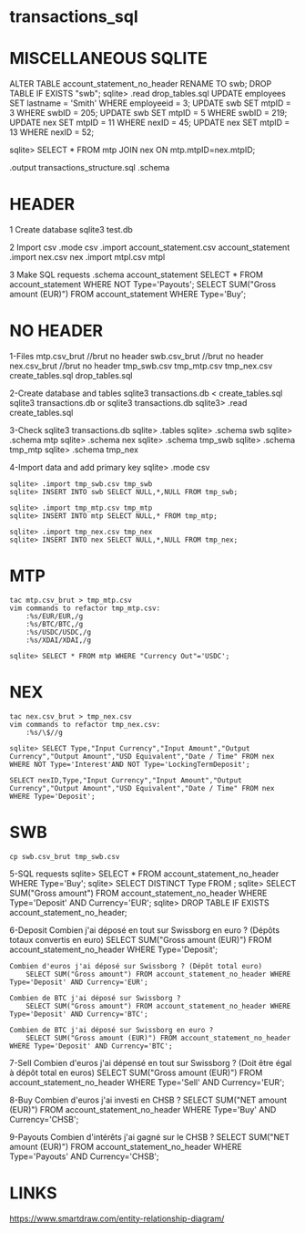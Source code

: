 # transactions_sql


# MISCELLANEOUS SQLITE
ALTER TABLE account_statement_no_header RENAME TO swb;
DROP TABLE IF EXISTS "swb";
sqlite> .read drop_tables.sql
UPDATE employees SET lastname = 'Smith' WHERE employeeid = 3;
UPDATE swb SET mtpID = 3 WHERE swbID = 205;
UPDATE swb SET mtpID = 5 WHERE swbID = 219;
UPDATE nex SET mtpID = 11 WHERE nexID = 45;
UPDATE nex SET mtpID = 13 WHERE nexID = 52;

sqlite> SELECT * FROM mtp JOIN nex ON mtp.mtpID=nex.mtpID;


.output transactions_structure.sql
.schema




# HEADER 

1 Create database
    sqlite3 test.db

2 Import csv
    .mode csv
    .import account_statement.csv account_statement
    .import nex.csv nex
    .import mtpl.csv mtpl

3 Make SQL requests
    .schema account_statement
    SELECT * FROM account_statement WHERE NOT Type='Payouts';
    SELECT SUM("Gross amount (EUR)") FROM account_statement WHERE Type='Buy';


# NO HEADER

1-Files
    mtp.csv_brut //brut no header
    swb.csv_brut //brut no header
    nex.csv_brut //brut no header
    tmp_swb.csv
    tmp_mtp.csv
    tmp_nex.csv
    create_tables.sql
    drop_tables.sql

2-Create database and tables
    sqlite3 transactions.db < create_tables.sql
    sqlite3 transactions.db
    or
    sqlite3 transactions.db
    sqlite3> .read create_tables.sql

3-Check
    sqlite3 transactions.db
    sqlite> .tables
    sqlite> .schema swb
    sqlite> .schema mtp
    sqlite> .schema nex
    sqlite> .schema tmp_swb
    sqlite> .schema tmp_mtp
    sqlite> .schema tmp_nex

4-Import data and add primary key
    sqlite> .mode csv

    sqlite> .import tmp_swb.csv tmp_swb
    sqlite> INSERT INTO swb SELECT NULL,*,NULL FROM tmp_swb;

    sqlite> .import tmp_mtp.csv tmp_mtp
    sqlite> INSERT INTO mtp SELECT NULL,* FROM tmp_mtp;

    sqlite> .import tmp_nex.csv tmp_nex
    sqlite> INSERT INTO nex SELECT NULL,*,NULL FROM tmp_nex;


# MTP
    tac mtp.csv_brut > tmp_mtp.csv
    vim commands to refactor tmp_mtp.csv: 
        :%s/EUR/EUR,/g
        :%s/BTC/BTC,/g
        :%s/USDC/USDC,/g
        :%s/XDAI/XDAI,/g

    sqlite> SELECT * FROM mtp WHERE "Currency Out"='USDC';


# NEX
    tac nex.csv_brut > tmp_nex.csv
    vim commands to refactor tmp_nex.csv: 
        :%s/\$//g

    sqlite> SELECT Type,"Input Currency","Input Amount","Output Currency","Output Amount","USD Equivalent","Date / Time" FROM nex WHERE NOT Type='Interest'AND NOT Type='LockingTermDeposit';

    SELECT nexID,Type,"Input Currency","Input Amount","Output Currency","Output Amount","USD Equivalent","Date / Time" FROM nex WHERE Type='Deposit';


# SWB
    cp swb.csv_brut tmp_swb.csv

5-SQL requests
    sqlite> SELECT * FROM account_statement_no_header WHERE Type='Buy';
    sqlite> SELECT DISTINCT Type FROM ;
    sqlite> SELECT SUM("Gross amount") FROM account_statement_no_header WHERE Type='Deposit' AND Currency='EUR';
    sqlite> DROP TABLE IF EXISTS account_statement_no_header;


6-Deposit
    Combien j'ai déposé en tout sur Swissborg en euro ? (Dépôts totaux convertis en euro)
        SELECT SUM("Gross amount (EUR)") FROM account_statement_no_header WHERE Type='Deposit';

    Combien d'euros j'ai déposé sur Swissborg ? (Dépôt total euro)
        SELECT SUM("Gross amount") FROM account_statement_no_header WHERE Type='Deposit' AND Currency='EUR';

    Combien de BTC j'ai déposé sur Swissborg ?
        SELECT SUM("Gross amount") FROM account_statement_no_header WHERE Type='Deposit' AND Currency='BTC';

    Combien de BTC j'ai déposé sur Swissborg en euro ?
        SELECT SUM("Gross amount (EUR)") FROM account_statement_no_header WHERE Type='Deposit' AND Currency='BTC';

7-Sell
    Combien d'euros j'ai dépensé en tout sur Swissborg ? (Doit être égal à dépôt total en euros) 
        SELECT SUM("Gross amount (EUR)") FROM account_statement_no_header WHERE Type='Sell' AND Currency='EUR';
        
8-Buy
    Combien d'euros j'ai investi en CHSB ?
        SELECT SUM("NET amount (EUR)") FROM account_statement_no_header WHERE Type='Buy' AND Currency='CHSB';

9-Payouts
    Combien d'intérêts j'ai gagné sur le CHSB ?
        SELECT SUM("NET amount (EUR)") FROM account_statement_no_header WHERE Type='Payouts' AND Currency='CHSB';


# LINKS
https://www.smartdraw.com/entity-relationship-diagram/

